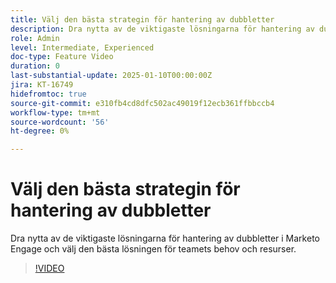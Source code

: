 ```yaml
---
title: Välj den bästa strategin för hantering av dubbletter
description: Dra nytta av de viktigaste lösningarna för hantering av dubbletter i Marketo Engage och välj den bästa lösningen för teamets behov och resurser.
role: Admin
level: Intermediate, Experienced
doc-type: Feature Video
duration: 0
last-substantial-update: 2025-01-10T00:00:00Z
jira: KT-16749
hidefromtoc: true
source-git-commit: e310fb4cd8dfc502ac49019f12ecb361ffbbccb4
workflow-type: tm+mt
source-wordcount: '56'
ht-degree: 0%

---
```



# Välj den bästa strategin för hantering av dubbletter

Dra nytta av de viktigaste lösningarna för hantering av dubbletter i Marketo Engage och välj den bästa lösningen för teamets behov och resurser.

>[!VIDEO](https://video.tv.adobe.com/v/3436644/?learn=on&enablevpops&captions=swe)
